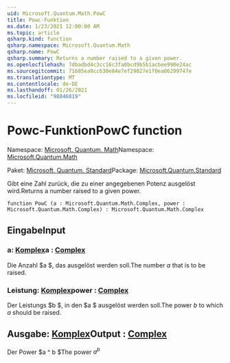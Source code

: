 ```yaml
---
uid: Microsoft.Quantum.Math.PowC
title: Powc-Funktion
ms.date: 1/23/2021 12:00:00 AM
ms.topic: article
qsharp.kind: function
qsharp.namespace: Microsoft.Quantum.Math
qsharp.name: PowC
qsharp.summary: Returns a number raised to a given power.
ms.openlocfilehash: 7dbadbd4c3cc16c3fa0bcd9b5b1acbee990e24ac
ms.sourcegitcommit: 71605ea9cc630e84e7ef29027e1f0ea06299747e
ms.translationtype: MT
ms.contentlocale: de-DE
ms.lasthandoff: 01/26/2021
ms.locfileid: "98846819"
---
```

# <a name="powc-function"></a><span data-ttu-id="a2d36-102">Powc-Funktion</span><span class="sxs-lookup"><span data-stu-id="a2d36-102">PowC function</span></span>

<span data-ttu-id="a2d36-103">Namespace: [Microsoft. Quantum. Math](xref:Microsoft.Quantum.Math)</span><span class="sxs-lookup"><span data-stu-id="a2d36-103">Namespace: [Microsoft.Quantum.Math](xref:Microsoft.Quantum.Math)</span></span>

<span data-ttu-id="a2d36-104">Paket: [Microsoft. Quantum. Standard](https://nuget.org/packages/Microsoft.Quantum.Standard)</span><span class="sxs-lookup"><span data-stu-id="a2d36-104">Package: [Microsoft.Quantum.Standard](https://nuget.org/packages/Microsoft.Quantum.Standard)</span></span>


<span data-ttu-id="a2d36-105">Gibt eine Zahl zurück, die zu einer angegebenen Potenz ausgelöst wird.</span><span class="sxs-lookup"><span data-stu-id="a2d36-105">Returns a number raised to a given power.</span></span>

```qsharp
function PowC (a : Microsoft.Quantum.Math.Complex, power : Microsoft.Quantum.Math.Complex) : Microsoft.Quantum.Math.Complex
```


## <a name="input"></a><span data-ttu-id="a2d36-106">Eingabe</span><span class="sxs-lookup"><span data-stu-id="a2d36-106">Input</span></span>

### <a name="a--complex"></a><span data-ttu-id="a2d36-107">a: [Komplex](xref:Microsoft.Quantum.Math.Complex)</span><span class="sxs-lookup"><span data-stu-id="a2d36-107">a : [Complex](xref:Microsoft.Quantum.Math.Complex)</span></span>

<span data-ttu-id="a2d36-108">Die Anzahl $a $, das ausgelöst werden soll.</span><span class="sxs-lookup"><span data-stu-id="a2d36-108">The number $a$ that is to be raised.</span></span>


### <a name="power--complex"></a><span data-ttu-id="a2d36-109">Leistung: [Komplex](xref:Microsoft.Quantum.Math.Complex)</span><span class="sxs-lookup"><span data-stu-id="a2d36-109">power : [Complex](xref:Microsoft.Quantum.Math.Complex)</span></span>

<span data-ttu-id="a2d36-110">Der Leistungs $b $, in den $a $ ausgelöst werden soll.</span><span class="sxs-lookup"><span data-stu-id="a2d36-110">The power $b$ to which $a$ should be raised.</span></span>



## <a name="output--complex"></a><span data-ttu-id="a2d36-111">Ausgabe: [Komplex](xref:Microsoft.Quantum.Math.Complex)</span><span class="sxs-lookup"><span data-stu-id="a2d36-111">Output : [Complex](xref:Microsoft.Quantum.Math.Complex)</span></span>

<span data-ttu-id="a2d36-112">Der Power $a ^ b $</span><span class="sxs-lookup"><span data-stu-id="a2d36-112">The power $a^b$</span></span>